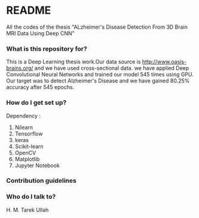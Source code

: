 # README #

All the codes of the thesis "ALzheimer's Disease Detection From 3D Brain MRI Data Using Deep CNN"

### What is this repository for? ###

This is a Deep Learning thesis work.Our data source is http://www.oasis-brains.org/ and we have used cross-sectional data.
we have applied Deep Convolutional Neural Networks and trained our model 545 times using GPU. 
Our target was to detect Alzheimer's Disease and we have gained 80.25% accuracy after 545 epochs.

### How do I get set up? ###

Dependency :

1. Nilearn
2. Tensorflow
3. keras
4. Scikit-learn
5. OpenCV
6. Matplotlib
7. Jupyter Notebook

### Contribution guidelines ###


### Who do I talk to? ###
H. M. Tarek Ullah